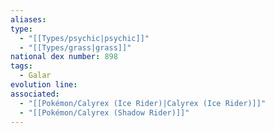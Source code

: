 ```yaml
---
aliases: 
type:
  - "[[Types/psychic|psychic]]"
  - "[[Types/grass|grass]]"
national dex number: 898
tags:
  - Galar
evolution line: 
associated:
  - "[[Pokémon/Calyrex (Ice Rider)|Calyrex (Ice Rider)]]"
  - "[[Pokémon/Calyrex (Shadow Rider)]]"
---
```

